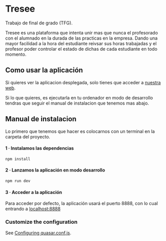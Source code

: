 # Tresee
Trabajo de final de grado (TFG).

Tresee es una plataforma que intenta unir mas que nunca el profesorado con el alumnado en la
durada de las practicas en la empresa. Dando una mayor facilidad a la hora del estudiante reivsar sus horas trabajadas
y el profesor poder controlar el estado de dichas de cada estudiante en todo momento.

## Como usar la aplicación
Si quieres ver la aplicacion  desplegada, solo tienes que acceder a [nuestra web](https://tresee.app).

Si lo que quieres, es ejecutarla en tu ordenador en modo de desarrollo tendras que seguir el manual de instalacion que tenemos mas abajo.

## Manual de instalacion

Lo primero que tenemos que hacer es colocarnos con un terminal en la carpeta del proyecto.

#### 1 · Instalamos las dependencias
```
npm install
```

#### 2 · Lanzamos la aplicación en modo desarrollo
```
npm run dev
```

#### 3 · Acceder a la aplicación
Para acceder por defecto, la aplicación usará el puerto 8888, con lo cual entrando a [localhost:8888](http://localhost:8888)

### Customize the configuration
See [Configuring quasar.conf.js](https://quasar.dev/quasar-cli/quasar-conf-js).
